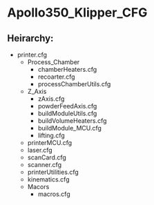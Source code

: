 # Apollo350_Klipper_CFG

## Heirarchy:

- printer.cfg
    - Process_Chamber
        - chamberHeaters.cfg
        - recoarter.cfg
        - processChamberUtils.cfg
    - Z_Axis
        - zAxis.cfg
        - powderFeedAxis.cfg
        - buildModuleUtils.cfg
        - buildVolumeHeaters.cfg
        - buildModule_MCU.cfg
        - lifting.cfg
    - printerMCU.cfg
    - laser.cfg
    - scanCard.cfg
    - scanner.cfg
    - printerUtilities.cfg
    - kinematics.cfg
    - Macors
        - macros.cfg

